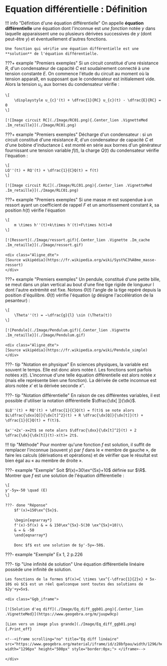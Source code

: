 # Equation différentielle : Définition


!!! info "Défintion d'une équation différentielle"
    On appelle **équation différentielle** une équation dont l'inconnue est *une fonction* notée $y$ dans laquelle apparaissent une ou plusieurs dérivées successives de $y$ (dont peut-être $y$) et éventuellement d'autres fonctions.

    Une fonction qui vérifie une équation différentielle est une **solution** de l'équation différentielle.

???+ example "Premiers exemples"
    Si un circuit constitué d'une résistance $R$, d'un condensateur de capacité $C$ est soudainement connecté à une tension constante $E$. On commence l'étude du circuit au moment où la tension apparaît, en supposant que le condensateur est initialement vide. Alors la tension $u_c$ aux bornes du condensateur vérifie :

    \[
        \displaystyle u_{c}'(t) + \dfrac{1}{RC} u_{c}(t) - \dfrac{E}{RC} = 0
    \]

    [![Image circuit RC](./Image/RC01.png){.Center_lien .VignetteMed .Im_retaille}](./Image/RC01.png)
    
???+ example "Premiers exemples"
    Décharge d'un condensateur : si un circuit constitué d'une résistance $R$, d'un condensateur de capacité $C$ et d'une bobine d'inductance $L$ est monté en série aux bornes d'un générateur fournissant une tension variable $f(t)$, la charge $Q(t)$ du condensateur vérifie l'équation :

    \[
    LQ''(t) + RQ'(t) + \dfrac{1}{C}Q(t) = f(t)
    \]
    
    [![Image circuit RLC](./Image/RLC01.png){.Center_lien .VignetteMed .Im_retaille}](./Image/RLC01.png)

???+ example "Premiers exemples"
    Si une masse $m$ est suspendue à un ressort ayant un coefficient de rappel $F$ et un amortissement constant $k$, sa position $h(t)$ vérifie l'équation

    \[
        m \times h''(t)+k\times h′(t)+F\times h(t)=0
    \]

    [![Ressort](./Image/ressort.gif){.Center_lien .Vignette .Im_cache .Im_retaille}](./Image/ressort.gif)

    <div class="Aligne_dte">
    [Source wikipédia](https://fr.wikipedia.org/wiki/Syst%C3%A8me_masse-ressort)
    </div>

???+ example "Premiers exemples"
    Un pendule, constitué d'une petite bille, se meut dans un plan vertical au bout d'une fine tige rigide de longueur l dont l'autre extrémité est fixe. Notons $\Theta(t)$ l'angle de la tige repéré depuis la position d'équilibre. $\Theta(t)$ vérifie l'équation ($g$ désigne l'accélération de la pesanteur) :

    \[
        \Theta''(t) = −\dfrac{g}{l} \sin⁡ (\Theta(t)) 
    \]

    [![Pendule](./Image/Pendulum.gif){.Center_lien .Vignette .Im_retaille}](./Image/Pendulum.gif)

    <div class="Aligne_dte">
    [Source wikipédia](https://fr.wikipedia.org/wiki/Pendule_simple)
    </div>
    


???- tip "Notation en physique"
    En sciences physiques, la variable est souvent le temps. Elle est donc alors notée $t$. Les fonctions sont parfois notées $x(t)$. L'inconnue d'une telle équation différentielle est alors notée $x$ (mais elle représente bien une fonction). La dérivée de cette inconnue est alors notée $x'$ et la dérivée seconde $x''$.

???- tip "Notation différentielle"
    En raison de ces différentes variables, il est possible d'utiliser la notation différentielle $\dfrac{\dx[ ]}{\dx}$.
    
    $LQ''(t) + RQ'(t) + \dfrac{1}{C}Q(t) = f(t)$ se note alors $L\dfrac{\dxx[Q]}{\dx[t]^2}(t) + R \dfrac{\dx[Q]}{\dx[t]}(t) + \dfrac{1}{C}Q(t) = f(t)$.
    
    $x''+2x'-x=2t$ se note alors $\dfrac{\dxx}{\dx[t]^2}(t) + 2 \dfrac{\dx}{\dx[t]}(t)-x(t)= 2t$.

!!! tip "Méthode"
    Pour montrer qu'une fonction $f$ est solution, il suffit de remplacer l'inconnue (souvent $y$) par $f$ dans le &laquo; membre de gauche &raquo;, de faire les calculs (dérivations et opérations) et de vérifier que le résultat est bien égal au &laquo; au membre de droite &raquo;.

???- example "Exemple"
    Soit $f(x)=30\ex^{5x}+10$ définie sur $\R$. Montrer que $f$ est une solution de l'équation différentielle :
    
    \[
    y'-5y=-50 \quad (E)
    \]

    ???- done "Réponse"
        $f'(x)=150\ex^{5x}$.
        
        \begin{eqnarray*}
        f'(x)-5f(x) & = & 150\ex^{5x}-5(30 \ex^{5x}+10)\\
        & = & -50
        \end{eqnarray*}
        
        Donc $f$ est une solution de $y'-5y=-50$.

???- example "Exemple"
    Ex 1, 2 p.226


<!--
\begin{exple}[Pour aller plus loin]
\begin{enumerate}
\item Soit $f(x)=\cos \left( 3x +\dfrac{\pi}{6} \right)$. Montrer que $f$ est une solution de l'équation différentielle :
\[ y'' + 9y=0 \]
\item Soit $g(x)=2\cos (3x)- 5\sin (3x)$. Montrer que $g$ est une solution de l'équation différentielle :
\[ y'' + 9y=0 \]
\end{enumerate}
\end{exple}

\begin{Solub}
\begin{enumerate}
\item $f'(x) = -3\sin \left( 3x +\dfrac{\pi}{6} \right)$ et $f''(x)=-9\cos \left( 3x +\dfrac{\pi}{6} \right)$
\begin{eqnarray*}
f''(x)+9f(x) & = & -9\cos \left( 3x +\dfrac{\pi}{6} \right) + 9 \times \cos \left( 3x +\dfrac{\pi}{6} \right)\\
 & = & 0
\end{eqnarray*}
Donc $f$ est une solution de $y''+9y=0$.
\item $g'(x)=-6\sin(3x)-15\cos (3x)$ et $g''(x)=-18\cos(3x)+45\sin (3x)$.
\begin{eqnarray*}
g''(x)+9g(x) & = & -18\cos(3x)+45\sin (3x) + 9\left( 2\cos (3x)- 5\sin (3x) \right) \\
& = & 0
\end{eqnarray*}
Donc $g$ est une solution de $y''+9y=0$.
\end{enumerate}
\end{Solub}-->


???- tip "Une infinité de solution"
    Une équation différentielle linéaire possède une infinité de solution.

    Les fonctions de la formes $f(x)=C \times \ex^{-\dfrac{1}{2}x} + 5x-10$ où $C$ est un réel quelconque sont toutes des solutions de $2y'+y=5x$.

    <div class="Ggb_iframe">
    
    [![Solution d'eq diff](./Image/Eq_diff_ggb01.png){.Center_lien .VignetteMed}](https://www.geogebra.org/m/juupw9cp)

    [Lien vers un image plus grande](./Image/Eq_diff_ggb01.png){.Print_eff}

    <!--<iframe scrolling="no" title="Eq diff linéaire" src="https://www.geogebra.org/material/iframe/id/z28bfpau/width/1296/height/500/border/888888/sfsb/true/smb/false/stb/false/stbh/false/ai/false/asb/false/sri/false/rc/false/ld/false/sdz/false/ctl/false" width="1296px" height="500px" style="border:0px;"> </iframe>-->

    </div>



<!--\begin{exple}
Cas d'une équation différentielle non linéaire (hors programme) :

Les fonctions de la formes $f(x)=C \times x^2$ où $C$ est un réel quelconque sont toutes des solutions de $x \times y' -2y=0$.
\begin{eqnarray*}
x \times f'(x)-2f(x) & = & x \times 2\times C \times x -2 \times x^2 \\
 & = & 0\\
\end{eqnarray*}

\begin{center}
\begin{tikzpicture}[line cap=round,line join=round,>=triangle 45,x=2.0cm,y=0.5cm]
\draw[->,color=black] (-3.5,0) -- (3,0);
\foreach \x in {-3,-2.5,-2,-1.5,-1,-0.5,0.5,1,1.5,2,2.5}
\draw[shift={(\x,0)},color=black] (0pt,2pt) -- (0pt,-2pt) node[below] {\footnotesize $\x$};
\draw[->,color=black] (0,-8) -- (0,10);
\foreach \y in {-8,-6,-4,-2,2,4,6,8}
\draw[shift={(0,\y)},color=black] (2pt,0pt) -- (-2pt,0pt) node[left] {\footnotesize $\y$};
\draw[color=black] (0pt,-10pt) node[right] {\footnotesize $0$};
\clip(-3.5,-8) rectangle (3,10);

\draw [line width=2pt,domain=-3.4:2.9] plot(\x,{-3*\x*\x});
\draw [line width=2pt,domain=-3.4:2.9] plot(\x,{-2*\x*\x});
\draw [line width=2pt,domain=-3.4:2.9] plot(\x,{-1*\x*\x});
\draw [line width=2pt,domain=-3.4:2.9] plot(\x,{-0*\x*\x});
\draw [line width=2pt,domain=-3.4:2.9] plot(\x,{1*\x*\x});
\draw [line width=2pt,domain=-3.4:2.9] plot(\x,{2*\x*\x});
\draw [line width=2pt,domain=-3.4:2.9] plot(\x,{3*\x*\x});
%\draw[line width=2pt] plot[raw gnuplot, id=func0] function{set samples 100; set xrange [-3.4:2.9]; plot -3*x**2};
%\draw[line width=2pt] plot[raw gnuplot, id=func1] function{set samples 100; set xrange [-3.4:2.9]; plot -2*x**2};
%\draw[line width=2pt] plot[raw gnuplot, id=func2] function{set samples 100; set xrange [-3.4:2.9]; plot -x**2};
%\draw[line width=2pt] plot[raw gnuplot, id=func3] function{set samples 100; set xrange [-3.4:2.9]; plot 0*x**2};
%\draw[line width=2pt] plot[raw gnuplot, id=func4] function{set samples 100; set xrange [-3.4:2.9]; plot x**2};
%\draw[line width=2pt] plot[raw gnuplot, id=func5] function{set samples 100; set xrange [-3.4:2.9]; plot 2*x**2};
%\draw[line width=2pt] plot[raw gnuplot, id=func6] function{set samples 100; set xrange [-3.4:2.9]; plot 3*x**2};
\begin{scriptsize}
\draw[color=black] (-1.42,-7.76) node {$-3x^2$};
\draw[color=black] (-2.17,-7.68) node {$-2x^2$};
\draw[color=black] (-2.79,-6.81) node {$-x^2$};
\draw[color=black] (-3.32,-0.55) node {$0x^2$};
\draw[color=black] (-3.12,8.17) node {$x^2$};
\draw[color=black] (-2.26,8.6) node {$2x^2$};
\draw[color=black] (-1.61,9.42) node {$3x^2$};
\end{scriptsize}
\end{tikzpicture}\\
Les solutions à $xy'-2y=0$
\end{center}

\end{exple}-->
